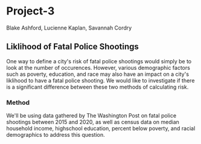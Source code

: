 # Project-3
Blake Ashford, Lucienne Kaplan, Savannah Cordry

## Liklihood of Fatal Police Shootings
One way to define a city's risk of fatal police shootings would simply be to look at the number of occurences. However, various demographic factors such as poverty, education, and race may also have an impact on a city's liklihood to have a fatal police shooting. We would like to investigate if there is a significant difference between these two methods of calculating risk.

### Method
We'll be using data gathered by The Washington Post on fatal police shootings between 2015 and 2020, as well as census data on median household income, highschool education, percent below poverty, and racial demographics to address this question.